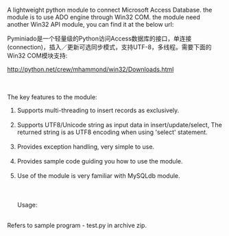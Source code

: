 A lightweight python module to connect Microsoft Access Database. the module is to use ADO engine through Win32 COM. the module need another Win32 API module, you can find it at the below url:

Pyminiado是一个轻量级的Python访问Access数据库的接口，单连接(connection)，插入／更新可选同步模式，支持UTF-8，多线程。需要下面的Win32 COM模块支持:

http://python.net/crew/mhammond/win32/Downloads.html


<br /><br />
The key features to the module:<br />
1) Supports multi-threading to insert records as exclusively.<br /><br />
2) Supports UTF8/Unicode string as input data in insert/update/select, The returned string is as UTF8 encoding when using 'select' statement.<br /><br />
3) Provides exception handling, very simple to use.<br /><br />
4) Provides sample code guiding you how to use the module.<br /><br />
5) Use of the module is very familiar with MySQLdb module.<br /><br />
<br /><br />
Usage:<br />
<br />
Refers to sample program - test.py in archive zip.